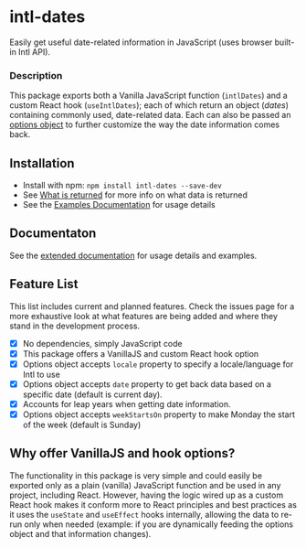 # intl-dates

Easily get useful date-related information in JavaScript (uses browser built-in Intl API).

### Description

This package exports both a Vanilla JavaScript function (`intlDates`) and a custom React hook (`useIntlDates`); each of which return an object (_dates_) containing commonly used, date-related data. Each can also be passed an [options object](#options) to further customize the way the date information comes back. <br />

## Installation

- Install with npm: `npm install intl-dates --save-dev`
- See [What is returned](https://github.com/ZumDeWald/intl-dates/date-info) for more info on what data is returned
- See the [Examples Documentation](https://github.com/ZumDeWald/intl-dates/examples) for usage details

## Documentaton

See the [extended documentation](https://github.com/ZumDeWald/intl-dates/wiki) for usage details and examples.

## Feature List

This list includes current and planned features. Check the issues page for a more exhaustive look at what features are being added and where they stand in the development process.

- [x] No dependencies, simply JavaScript code
- [x] This package offers a VanillaJS and custom React hook option
- [x] Options object accepts `locale` property to specify a locale/language for Intl to use
- [x] Options object accepts `date` property to get back data based on a specific date (default is current day).
- [x] Accounts for leap years when getting date information.
- [x] Options object accepts `weekStartsOn` property to make Monday the start of the week (default is Sunday)

## Why offer VanillaJS and hook options?

The functionality in this package is very simple and could easily be exported only as a plain (vanilla) JavaScript function and be used in any project, including React. However, having the logic wired up as a custom React hook makes it conform more to React principles and best practices as it uses the `useState` and `useEffect` hooks internally, allowing the data to re-run only when needed (example: if you are dynamically feeding the options object and that information changes).
